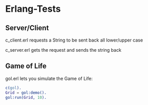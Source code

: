 # Erlang-Tests

## Server/Client
c_client.erl requests a String to be sent back all lower/upper case

c_server.erl gets the request and sends the string back

## Game of Life
gol.erl lets you simulate the Game of Life:
``` Erlang
c(gol).
Grid = gol:demo().
gol:run(Grid, 10).
```
